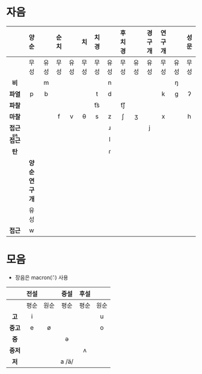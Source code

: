 # 자음
|                                             |      양순       |      | 순치 |      |  치  | 치경 |      | 후치경 |      | 경구개 | 연구개 |      | 성문 |
|:-------------------------------------------:|:---------------:|:----:|:----:|:----:|:----:|:----:|:----:|:------:|:----:|:------:|:------:|:----:|:----:|
|                                             |      무성       | 유성 | 무성 | 유성 | 무성 | 무성 | 유성 |  무성  | 유성 |  유성  |  무성  | 유성 | 무성 |
|                   **비**                    |                 |  m   |      |      |      |      |  n   |        |      |        |        |  ŋ   |      |
|                  **파열**                   |        p        |  b   |      |      |      |  t   |  d   |        |      |        |   k    |  g   |  ʔ   |
|                  **파찰**                   |                 |      |      |      |      | t͡s  |      |  t͡ʃ   |      |        |        |      |      |
|                  **마찰**                   |                 |      |  f   |  v   |  θ   |  s   |  z   |   ʃ    |  ʒ   |        |   x    |      |  h   |
|                  **접근**                   |                 |      |      |      |      |      |  ɹ   |        |      |   j    |        |      |      |
| **<ruby><rb>접근</rb><rt>설측</rt></ruby>** |                 |      |      |      |      |      |  l   |        |      |        |        |      |      |
|                   **탄**                    |                 |      |      |      |      |      |  ɾ   |        |      |        |        |      |      |
|                                             | **양순 연구개** |      |      |      |      |      |      |        |      |        |        |      |      |
|                                             |      유성       |      |      |      |      |      |      |        |      |        |        |      |      |
|                  **접근**                   |        w        |      |      |      |      |      |      |        |      |        |        |      |      |

# 모음
* 장음은 macron(◌̄) 사용

|          | 전설 |      | 중설  | 후설 |      |
|:--------:|:----:|:----:|:-----:|:----:|:----:|
|          | 평순 | 원순 | 평순  | 평순 | 원순 |
|  **고**  |  i   |      |       |      |  u   |
| **중고** |  e   |  ø   |       |      |  o   |
|  **중**  |      |      |   ə   |      |      |
| **중저** |      |      |       |  ʌ   |      |
|  **저**  |      |      | a /ä/ |      |      |
